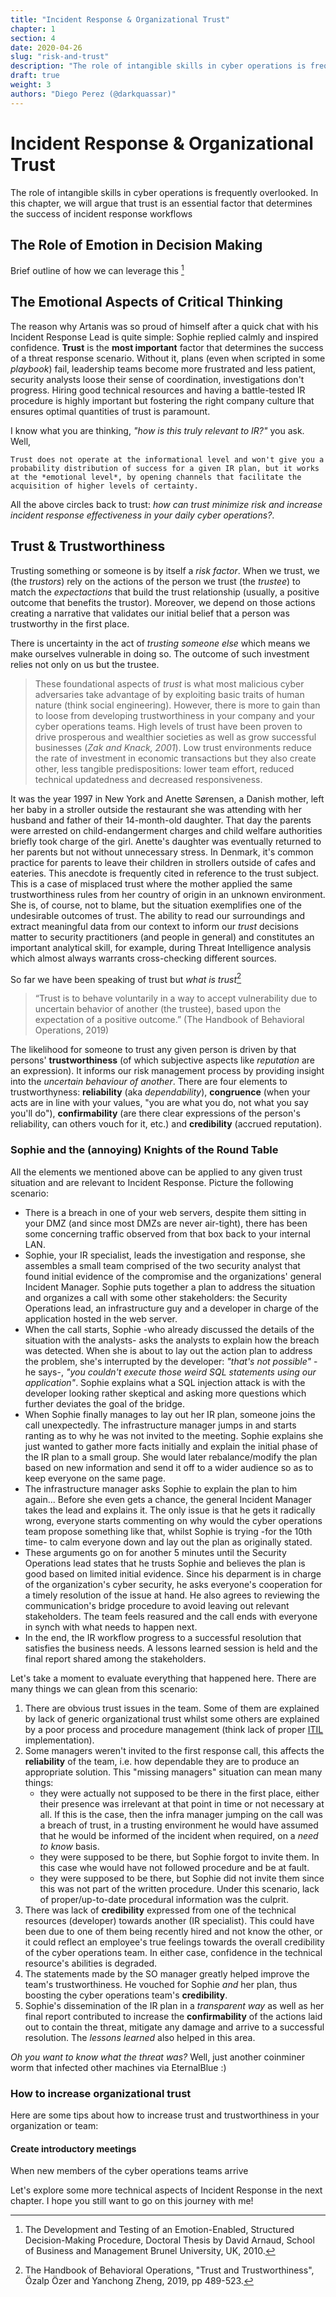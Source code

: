 ```yaml
---
title: "Incident Response & Organizational Trust"
chapter: 1
section: 4
date: 2020-04-26
slug: "risk-and-trust"
description: "The role of intangible skills in cyber operations is frequently overlooked. In this chapter, we will argue that trust is an essential factor that determines the success of incident response workflows"
draft: true
weight: 3
authors: "Diego Perez (@darkquassar)"
---
```


# Incident Response & Organizational Trust
The role of intangible skills in cyber operations is frequently overlooked. In this chapter, we will argue that trust is an essential factor that determines the success of incident response workflows

## The Role of Emotion in Decision Making

Brief outline of how we can leverage this [^EmotionAndSDM]

## The Emotional Aspects of Critical Thinking

The reason why Artanis was so proud of himself after a quick chat with his Incident Response Lead is quite simple: Sophie replied calmly and inspired confidence. **Trust** is the **most important** factor that determines the success of a threat response scenario. Without it, plans (even when scripted in some *playbook*) fail, leadership teams become more frustrated and less patient, security analysts loose their sense of coordination, investigations don't progress. Hiring good technical resources and having a battle-tested IR procedure is highly important but fostering the right company culture that ensures optimal quantities of trust is paramount.

I know what you are thinking, *"how is this truly relevant to IR?"* you ask. Well,

```{note}
Trust does not operate at the informational level and won't give you a probability distribution of success for a given IR plan, but it works at the *emotional level*, by opening channels that facilitate the acquisition of higher levels of certainty.
```

All the above circles back to trust: *how can trust minimize risk and increase incident response effectiveness in your daily cyber operations?*. 

## Trust & Trustworthiness
Trusting something or someone is by itself a *risk factor*. When we trust, we (the *trustors*) rely on the actions of the person we trust (the *trustee*) to match the *expectactions* that build the trust relationship (usually, a positive outcome that benefits the trustor). Moreover, we depend on those actions creating a narrative that validates our initial belief that a person was trustworthy in the first place. 

There is uncertainty in the act of *trusting someone else* which means we make ourselves vulnerable in doing so. The outcome of such investment relies not only on us but the trustee.

> These foundational aspects of *trust* is what most malicious cyber adversaries take advantage of by exploiting basic traits of human nature (think social engineering). However, there is more to gain than to loose from developing trustworthiness in your company and your cyber operations teams. High levels of trust have been proven to drive prosperous and wealthier societies as well as grow successful businesses (*Zak  and  Knack, 2001*). Low trust environments reduce the rate of investment in economic transactions but they also create other, less tangible predispositions: lower team effort, reduced technical updatedness and decreased responsiveness. 

It was the year 1997 in New York and Anette Sørensen, a Danish mother, left her baby in a stroller outside the restaurant she was attending with her husband and father of their 14-month-old daughter. That day the parents were arrested on child-endangerment charges and child welfare authorities briefly took charge of the girl. Anette's daughter was eventually returned to her parents but not without unnecessary stress. In Denmark, it's common practice for parents to leave their children in strollers outside of cafes and eateries. This anecdote is frequently cited in reference to the trust subject. This is a case of misplaced trust where the mother applied the same trustworthiness rules from her country of origin in an unknown environment. She is, of course, not to blame, but the situation exemplifies one of the undesirable outcomes of trust. The ability to read our surroundings and extract meaningful data from our context to inform our *trust* decisions matter to security practitioners (and people in general) and constitutes an important analytical skill, for example, during Threat Intelligence analysis which almost always warrants cross-checking different sources. 

So far we have been speaking of trust but *what is trust*[^BehavioralOperations]


> “Trust is to behave voluntarily in a way to accept vulnerability due to uncertain behavior of another (the trustee), based upon the  expectation of a positive outcome.” (The Handbook of Behavioral Operations, 2019)


The likelihood for someone to trust any given person is driven by that persons' **trustworthiness** (of which subjective aspects like *reputation* are an expression). It informs our risk management process by providing insight into the *uncertain behaviour of another*. 
There are four elements to trustworthyness: **reliability** (aka *dependability*), **congruence** (when your acts are in line with your values, "you are what you do, not what you say you'll do"), **confirmability** (are there clear expressions of the person's reliability, can others vouch for it, etc.) and **credibility** (accrued reputation).

### Sophie and the (annoying) Knights of the Round Table

All the elements we mentioned above can be applied to any given trust situation and are relevant to Incident Response. Picture the following scenario:

* There is a breach in one of your web servers, despite them sitting in your DMZ (and since most DMZs are never air-tight), there has been some concerning traffic observed from that box back to your internal LAN.
* Sophie, your IR specialist, leads the investigation and response, she assembles a small team comprised of the two security analyst that found initial evidence of the compromise and the organizations' general Incident Manager. Sophie puts together a plan to address the situation and organizes a call with some other stakeholders: the Security Operations lead, an infrastructure guy and a developer in charge of the application hosted in the web server. 
* When the call starts, Sophie -who already discussed the details of the situation with the analysts- asks the analysts to explain how the breach was detected. When she is about to lay out the action plan to address the problem, she's interrupted by the developer: *"that's not possible"* -he says-, *"you couldn't execute those weird SQL statements using our application"*. Sophie explains what a SQL injection attack is with the developer looking rather skeptical and asking more questions which further deviates the goal of the bridge. 
* When Sophie finally manages to lay out her IR plan, someone joins the call unexpectedly. The infrastructure manager jumps in and starts ranting as to why he was not invited to the meeting. Sophie explains she just wanted to gather more facts initially and explain the initial phase of the IR plan to a small group. She would later rebalance/modify the plan based on new information and send it off to a wider audience so as to keep everyone on the same page. 
* The infrastructure manager asks Sophie to explain the plan to him again... Before she even gets a chance, the general Incident Manager takes the lead and explains it. The only issue is that he gets it radically wrong, everyone starts commenting on why would the cyber operations team propose something like that, whilst Sophie is trying -for the 10th time- to calm everyone down and lay out the plan as originally stated.
* These arguments go on for another 5 minutes until the Security Operations lead states that he trusts Sophie and believes the plan is good based on limited initial evidence. Since his deparment is in charge of the organization's cyber security, he asks everyone's cooperation for a timely resolution of the issue at hand. He also agrees to reviewing the communication's bridge procedure to avoid leaving out relevant stakeholders. The team feels reasured and the call ends with everyone in synch with what needs to happen next.
* In the end, the IR workflow progress to a successful resolution that satisfies the business needs. A lessons learned session is held and the final report shared among the stakeholders.

Let's take a moment to evaluate everything that happened here. There are many things we can glean from this scenario: 

1. There are obvious trust issues in the team. Some of them are explained by lack of generic organizational trust whilst some others are explained by a poor process and procedure management (think lack of proper [ITIL](https://en.wikipedia.org/wiki/ITIL) implementation). 
2. Some managers weren't invited to the first response call, this affects the **reliability** of the team, i.e. how dependable they are to produce an appropriate solution. This "missing managers" situation can mean many things: 
    * they were actually not supposed to be there in the first place, either their presence was irrelevant at that point in time or not necessary at all. If this is the case, then the infra manager jumping on the call was a breach of trust, in a trusting environment he would have assumed that he would be informed of the incident when required, on a *need to know* basis.
    * they were supposed to be there, but Sophie forgot to invite them. In this case whe would have not followed procedure and be at fault.
    * they were supposed to be there, but Sophie did not invite them since this was not part of the written procedure. Under this scenario, lack of proper/up-to-date procedural information was the culprit.
3. There was lack of **credibility** expressed from one of the technical resources (developer) towards another (IR specialist). This could have been due to one of them being recently hired and not know the other, or it could reflect an employee's true feelings towards the overall credibility of the cyber operations team. In either case, confidence in the technical resource's abilities is degraded.
4. The statements made by the SO manager greatly helped improve the team's trustworthiness. He vouched for Sophie *and* her plan, thus boosting the cyber operations team's **credibility**.
5. Sophie's dissemination of the IR plan in a *transparent way* as well as her final report contributed to increase the **confirmability** of the actions laid out to contain the threat, mitigate any damage and arrive to a successful resolution. The *lessons learned* also helped in this area.

*Oh you want to know what the threat was?* Well, just another coinminer worm that infected other machines via EternalBlue :)

### How to increase organizational trust

Here are some tips about how to increase trust and trustworthiness in your organization or team:

#### Create introductory meetings
When new members of the cyber operations teams arrive



Let's explore some more technical aspects of Incident Response in the next chapter. I hope you still want to go on this journey with me!

[^BehavioralOperations]: The Handbook of Behavioral Operations, "Trust and Trustworthiness", Özalp Özer and Yanchong Zheng, 2019, pp 489-523.
[^EmotionAndSDM]: The Development and Testing of an Emotion-Enabled, Structured Decision-Making Procedure, Doctoral Thesis by David Arnaud, School of Business and Management Brunel University, UK, 2010.

